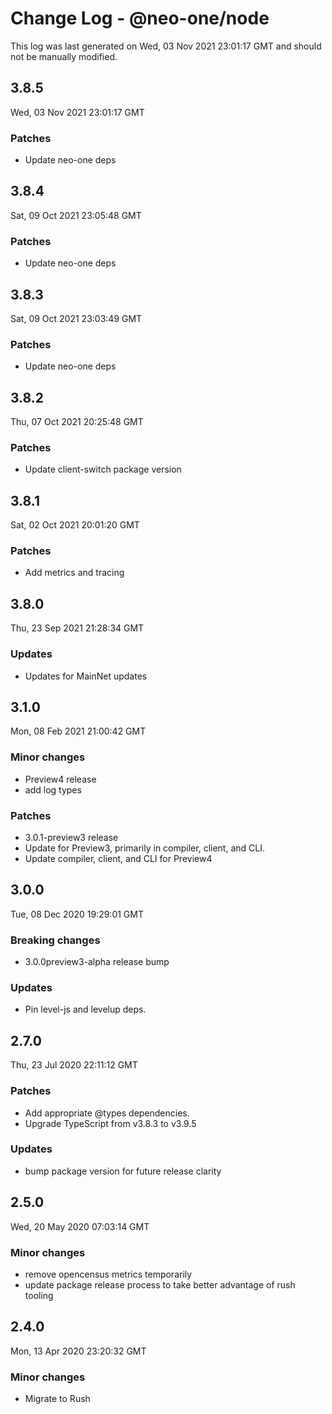 # Change Log - @neo-one/node

This log was last generated on Wed, 03 Nov 2021 23:01:17 GMT and should not be manually modified.

## 3.8.5
Wed, 03 Nov 2021 23:01:17 GMT

### Patches

- Update neo-one deps

## 3.8.4
Sat, 09 Oct 2021 23:05:48 GMT

### Patches

- Update neo-one deps

## 3.8.3
Sat, 09 Oct 2021 23:03:49 GMT

### Patches

- Update neo-one deps

## 3.8.2
Thu, 07 Oct 2021 20:25:48 GMT

### Patches

- Update client-switch package version

## 3.8.1
Sat, 02 Oct 2021 20:01:20 GMT

### Patches

- Add metrics and tracing

## 3.8.0
Thu, 23 Sep 2021 21:28:34 GMT

### Updates

- Updates for MainNet updates

## 3.1.0
Mon, 08 Feb 2021 21:00:42 GMT

### Minor changes

- Preview4 release
- add log types

### Patches

- 3.0.1-preview3 release
- Update for Preview3, primarily in compiler, client, and CLI.
- Update compiler, client, and CLI for Preview4

## 3.0.0
Tue, 08 Dec 2020 19:29:01 GMT

### Breaking changes

- 3.0.0preview3-alpha release bump

### Updates

- Pin level-js and levelup deps.

## 2.7.0
Thu, 23 Jul 2020 22:11:12 GMT

### Patches

- Add appropriate @types dependencies.
- Upgrade TypeScript from v3.8.3 to v3.9.5

### Updates

- bump package version for future release clarity

## 2.5.0
Wed, 20 May 2020 07:03:14 GMT

### Minor changes

- remove opencensus metrics temporarily
- update package release process to take better advantage of rush tooling

## 2.4.0
Mon, 13 Apr 2020 23:20:32 GMT

### Minor changes

- Migrate to Rush

